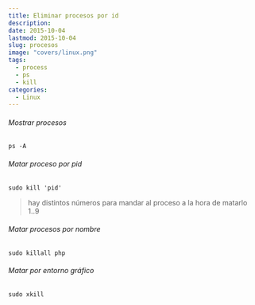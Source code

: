 ```yaml
---
title: Eliminar procesos por id
description: 
date: 2015-10-04
lastmod: 2015-10-04
slug: procesos
image: "covers/linux.png"
tags:
  - process
  - ps
  - kill
categories:
  - Linux
---
```



###### Mostrar procesos
`ps -A`


###### Matar proceso por pid
`sudo kill 'pid'`
> hay distintos números para mandar al proceso a la hora de matarlo 1..9


###### Matar procesos por nombre
`sudo killall php`


###### Matar por entorno gráfico
`sudo xkill`
